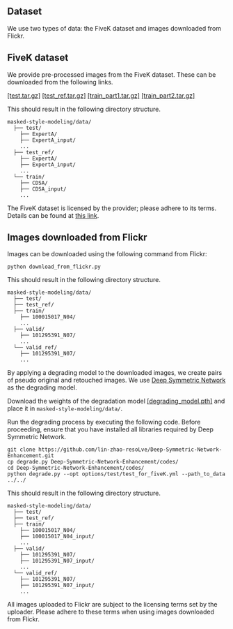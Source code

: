 ## Dataset

We use two types of data: the FiveK dataset and images downloaded from Flickr.

## FiveK dataset

We provide pre-processed images from the FiveK dataset.
These can be downloaded from the following links.

[[test.tar.gz]](https://drive.google.com/file/d/1D6F45yyO_ukk64Ym3n5iTF7wF9Sr1wu3/view?usp=sharing)
[[test_ref.tar.gz]](https://drive.google.com/file/d/1Gi4nFlMvXH7djAsOMaBuGQKtjfxjerRq/view?usp=sharing)
[[train_part1.tar.gz]](https://drive.google.com/file/d/1OQlfPrwWGXObEj9L_96NoNcVF1v7dG4I/view?usp=sharing)
[[train_part2.tar.gz]](https://drive.google.com/file/d/1QPlpeRwLb2EnQanILkhag_ZXETxzZynO/view?usp=sharing)

This should result in the following directory structure.
```
masked-style-modeling/data/
  ├── test/
    ├── ExpertA/
    ├── ExpertA_input/
    ...
  ├── test_ref/
    ├── ExpertA/
    ├── ExpertA_input/
    ...
  └── train/
    ├── CDSA/
    ├── CDSA_input/
    ...
```

The FiveK dataset is licensed by the provider; please adhere to its terms.
Details can be found at [this link](https://data.csail.mit.edu/graphics/fivek/).



## Images downloaded from Flickr

Images can be downloaded using the following command from Flickr:
```Shell
python download_from_flickr.py
```

This should result in the following directory structure.
```
masked-style-modeling/data/
  ├── test/
  ├── test_ref/
  ├── train/
    ├── 100015017_N04/
    ...
  ├── valid/
    ├── 101295391_N07/
    ...
  └── valid_ref/
    ├── 101295391_N07/
    ...
```

By applying a degrading model to the downloaded images, we create pairs of pseudo original and retouched images.
We use [Deep Symmetric Network](https://github.com/lin-zhao-resoLve/Deep-Symmetric-Network-Enhancement) as the degrading model.

Download the weights of the degradation model [[degrading_model.pth]](https://drive.google.com/file/d/18h_0xruPTnEWEzJou3AG04IRxWR_KVMn/view?usp=sharing) and place it in `masked-style-modeling/data/`.

Run the degrading process by executing the following code.
Before proceeding, ensure that you have installed all libraries required by Deep Symmetric Network.
```Shell
git clone https://github.com/lin-zhao-resoLve/Deep-Symmetric-Network-Enhancement.git
cp degrade.py Deep-Symmetric-Network-Enhancement/codes/
cd Deep-Symmetric-Network-Enhancement/codes/
python degrade.py --opt options/test/test_for_fiveK.yml --path_to_data ../../
```

This should result in the following directory structure.
```
masked-style-modeling/data/
  ├── test/
  ├── test_ref/
  ├── train/
    ├── 100015017_N04/
    ├── 100015017_N04_input/
    ...
  ├── valid/
    ├── 101295391_N07/
    ├── 101295391_N07_input/
    ...
  └── valid_ref/
    ├── 101295391_N07/
    ├── 101295391_N07_input/
    ...
```

All images uploaded to Flickr are subject to the licensing terms set by the uploader. Please adhere to these terms when using images downloaded from Flickr.
